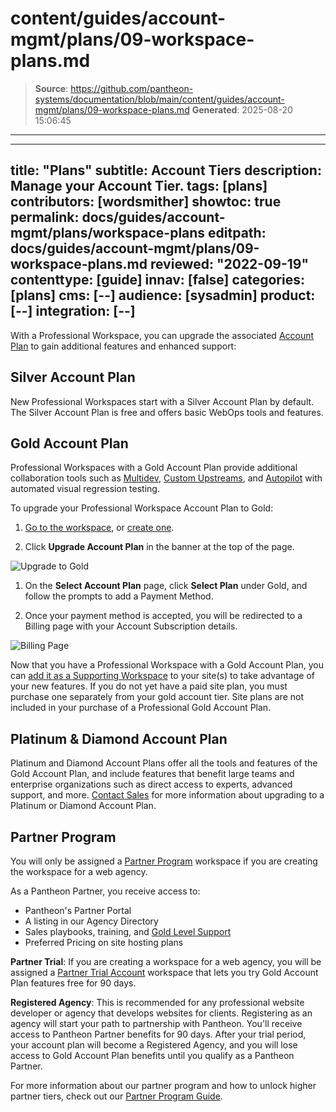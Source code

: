# content/guides/account-mgmt/plans/09-workspace-plans.md

> **Source**: https://github.com/pantheon-systems/documentation/blob/main/content/guides/account-mgmt/plans/09-workspace-plans.md
> **Generated**: 2025-08-20 15:06:45

---

---
title: "Plans"
subtitle: Account Tiers
description: Manage your Account Tier.
tags: [plans]
contributors: [wordsmither]
showtoc: true
permalink: docs/guides/account-mgmt/plans/workspace-plans
editpath: docs/guides/account-mgmt/plans/09-workspace-plans.md
reviewed: "2022-09-19"
contenttype: [guide]
innav: [false]
categories: [plans]
cms: [--]
audience: [sysadmin]
product: [--]
integration: [--]
---

With a Professional Workspace, you can upgrade the associated [Account Plan](https://pantheon.io/plans/pricing) to gain additional features and enhanced support:

## Silver Account Plan

New Professional Workspaces start with a Silver Account Plan by default. The Silver Account Plan is free and offers basic WebOps tools and features. 

## Gold Account Plan 

Professional Workspaces with a Gold Account Plan provide additional collaboration tools such as [Multidev](/guides/multidev), [Custom Upstreams](/guides/custom-upstream), and [Autopilot](/guides/autopilot) with automated visual regression testing. 

To upgrade your Professional Workspace Account Plan to Gold:

1. [Go to the workspace](/guides/account-mgmt/workspace-sites-teams/workspaces#switch-between-workspaces), or [create one](/guides/account-mgmt/workspace-sites-teams/workspaces#create-a-professional-workspace).

1. Click **Upgrade Account Plan** in the banner at the top of the page.

  ![Upgrade to Gold](../../../../images/guides/account-mgmt/upgrade-workspace.png)

1. On the **Select Account Plan** page, click **Select Plan** under Gold, and follow the prompts to add a Payment Method.

1. Once your payment method is accepted, you will be redirected to a Billing page with your Account Subscription details.

  ![Billing Page](../../../../images/guides/account-mgmt/billing-page.png)

<Alert title="Note"  type="info" >

Now that you have a Professional Workspace with a Gold Account Plan, you can [add it as a Supporting Workspace](/guides/account-mgmt/workspace-sites-teams/teams#add-a-supporting-organization-to-site) to your site(s) to take advantage of your new features. If you do not yet have a paid site plan, you must purchase one separately from your gold account tier. Site plans are not included in your purchase of a Professional Gold Account Plan.

</Alert>

## Platinum & Diamond Account Plan

Platinum and Diamond Account Plans offer all the tools and features of the Gold Account Plan, and include features that benefit large teams and enterprise organizations such as direct access to experts, advanced support, and more. [Contact Sales](https://pantheon.io/contact-sales) for more information about upgrading to a Platinum or Diamond Account Plan.

## Partner Program

You will only be assigned a [Partner Program](https://pantheon.io/plans/partner-program) workspace if you are creating the workspace for a web agency. 

As a Pantheon Partner, you receive access to:

- Pantheon's Partner Portal
- A listing in our Agency Directory
- Sales playbooks, training, and [Gold Level Support](/guides/support/#support-features-and-response-times)
- Preferred Pricing on site hosting plans

**Partner Trial**: If you are creating a workspace for a web agency, you will be assigned a [Partner Trial Account](https://pantheon.io/partners/find-pantheon-partner) workspace that lets you try Gold Account Plan features free for 90 days.

**Registered Agency**: This is recommended for any professional website developer or agency that develops websites for clients. Registering as an agency will start your path to partnership with Pantheon. You'll receive access to Pantheon Partner benefits for 90 days. After your trial period, your account plan will become a Registered Agency, and you will lose access to Gold Account Plan benefits until you qualify as a Pantheon Partner.

For more information about our partner program and how to unlock higher partner tiers, check out our [Partner Program Guide](https://pantheon.io/resources/pantheon-partner-program-guide).




